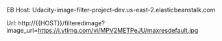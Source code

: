 EB Host:
Udacity-image-filter-project-dev.us-east-2.elasticbeanstalk.com

Url:
http://{{HOST}}/filteredimage?image_url=https://i.ytimg.com/vi/MPV2METPeJU/maxresdefault.jpg